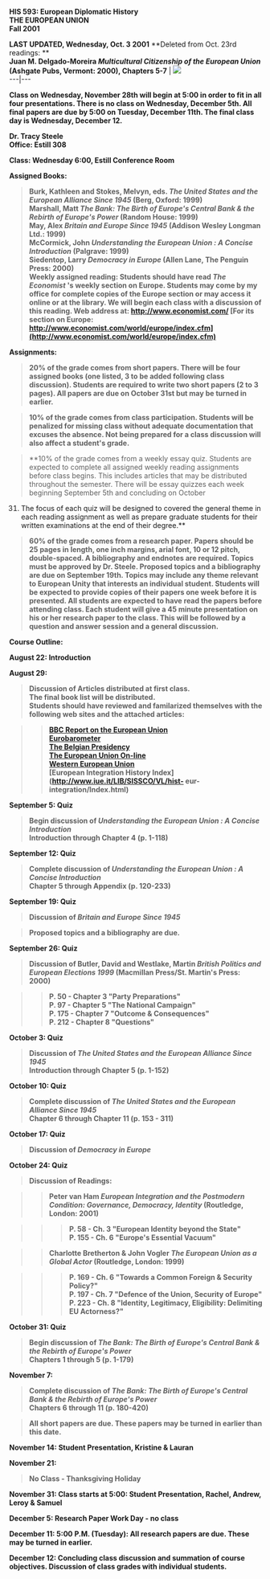   **HIS 593: European Diplomatic History**  
**THE EUROPEAN UNION**  
**Fall 2001**

**LAST UPDATED, Wednesday, Oct. 3 2001** **Deleted from Oct. 23rd readings:
**  
**Juan M. Delgado-Moreira _Multicultural Citizenship of the European Union_
(Ashgate Pubs, Vermont: 2000), Chapters 5-7** | ![](embl1.gif)  
---|---  
  
**Class on Wednesday, November 28th will begin at 5:00 in order to fit in all
four presentations.   There is no class on Wednesday, December 5th.  All final
papers are due by 5:00 on Tuesday, December 11th.  The final class day is
Wednesday, December 12.**

**Dr. Tracy Steele**  
**Office: Estill 308**

**Class: Wednesday 6:00, Estill Conference Room**

**Assigned Books:**

> **Burk, Kathleen and Stokes, Melvyn, eds. _The United States and the
European Alliance Since 1945_ (Berg, Oxford: 1999)**  
> **Marshall, Matt _The Bank: The Birth of Europe's Central Bank & the Rebirth
of Europe's Power_ (Random House: 1999)**  
> **May, Alex _Britain and Europe Since 1945_ (Addison Wesley Longman Ltd.:
1999)**  
> **McCormick, John _Understanding the European Union : A Concise
Introduction_ (Palgrave: 1999)**  
> **Siedentop, Larry _Democracy in Europe_ (Allen Lane, The Penguin Press:
2000)**  
> **Weekly assigned reading: Students should have read _The Economist_ 's
weekly section on Europe.  Students may come by my office for complete copies
of the Europe section or may access it online or at the library.  We will
begin each class with a discussion of this reading.  Web address at:
<http://www.economist.com/> [For its section on Europe:
http://www.economist.com/world/europe/index.cfm](http://www.economist.com/world/europe/index.cfm)**

**Assignments:**

> **20% of the grade comes from short papers.   There will be four assigned
books (one listed, 3 to be added following class discussion).  Students are
required to write two short papers (2 to 3 pages).  All papers are due on
October 31st but may be turned in earlier.**

>

> **10% of the grade comes from class participation.   Students will be
penalized for missing class without adequate documentation that excuses the
absence.  Not being prepared for a class discussion will also affect a
student's grade.**

>

> **10% of the grade comes from a weekly essay quiz.   Students are expected
to complete all assigned weekly reading assignments before class begins.  This
includes articles that may be distributed throughout the semester.  There will
be essay quizzes each week beginning September 5th and concluding on October
31.  The focus of each quiz will be designed to covered the general theme in
each reading assignment as well as prepare graduate students for their written
examinations at the end of their degree.**

>

> **60% of the grade comes from a research paper.    Papers should be 25 pages
in length, one inch margins, arial font, 10 or 12 pitch, double-spaced.  A
bibliography and endnotes are required.  Topics must be approved by Dr.
Steele.  Proposed topics and a bibliography are due on September 19th.  Topics
may include any theme relevant to European Unity that interests an individual
student.  Students will be expected to provide copies of their papers one week
before it is presented.  All students are expected to have read the papers
before attending class.  Each student will give a 45 minute presentation on
his or her research paper to the class.  This will be followed by a question
and answer session and a general discussion.**

**Course Outline:**

**August 22:     Introduction**

**August 29:**

> **Discussion of Articles distributed at first class.**  
> **The final book list will be distributed.**  
> **Students should have reviewed and familarized themselves with the
following web sites and the attached articles:**

>

>> **[BBC Report on the European
Union](http://news.bbc.co.uk/hi/english/static/in_depth/europe/2000/redefining_europe/default.stm)**  
> **[Eurobarometer](http://europa.eu.int/comm/dg10/epo/eb.html)**  
> **[The Belgian
Presidency](http://www.eu2001.be/Main/Lang_Choice.asp?reference=01%2D01&lang=&sess=771010325&)**  
> **[The European Union On-line](http://europa.eu.int/index_en.htm)**  
> **[Western European Union](http://www.weu.int/)**  
> **[European Integration History Index](http://www.iue.it/LIB/SISSCO/VL/hist-
eur-integration/Index.html)**

**September 5: Quiz**

> **Begin discussion of _Understanding the European Union : A Concise
Introduction_**  
> **Introduction through Chapter 4 (p. 1-118)**

**September 12: Quiz**

> **Complete discussion of _Understanding the European Union : A Concise
Introduction_**  
> **Chapter 5 through Appendix (p. 120-233)**

**September 19: Quiz**

> **Discussion of _Britain and Europe Since 1945_**

>

> **Proposed topics and a bibliography are due.**

**September 26: Quiz**

> **Discussion of Butler, David and Westlake, Martin _British Politics and
European Elections 1999_ (Macmillan Press/St. Martin's Press: 2000)**

>

>> **P. 50 \- Chapter 3 "Party Preparations"**  
> **P. 97 - Chapter 5 "The National Campaign"**  
> **P. 175 - Chapter 7 "Outcome & Consequences"**  
> **P. 212 - Chapter 8 "Questions"**

**October 3: Quiz**

> **Discussion of _The United States and the European Alliance Since 1945_**  
> **Introduction through Chapter 5 (p. 1-152)**

**October 10: Quiz**

> **Complete discussion of _The United States and the European Alliance Since
1945_**  
> **Chapter 6 through Chapter 11 (p. 153 - 311)**

**October 17: Quiz**

> **Discussion of _Democracy in Europe_**

**October 24: Quiz**

> **Discussion of Readings:**

>

>> **Peter van Ham _European Integration and the Postmodern Condition:
Governance, Democracy, Identity_ (Routledge, London: 2001)**

>>

>>> **P. 58 \- Ch. 3 "European Identity beyond the State"**  
> **P. 155 - Ch. 6 "Europe's Essential Vacuum"**

>>

>> **Charlotte Bretherton & John Vogler _The European Union as a Global Actor_
(Routledge, London: 1999)**

>>

>>> **P. 169 \- Ch. 6 "Towards a Common Foreign & Security Policy?"**  
> **P. 197 - Ch. 7 "Defence of the Union, Security of Europe"**  
> **P. 223 - Ch. 8 "Identity, Legitimacy, Eligibility: Delimiting EU
Actorness?"**

**October 31:   Quiz**

> **Begin discussion of _The Bank: The Birth of Europe's Central Bank & the
Rebirth of Europe's Power_**  
> **Chapters 1 through 5 (p. 1-179)**

**November 7:**

> **Complete discussion of _The Bank: The Birth of Europe's Central Bank & the
Rebirth of Europe's Power_**  
> **Chapters 6 through 11 (p. 180-420)**

>

> **All short papers are due.   These papers may be turned in earlier than
this date.**

**November 14:     Student Presentation, Kristine & Lauran**

**November 21:**

> **No Class \- Thanksgiving Holiday**

**November 31:     Class starts at 5:00:  Student Presentation, Rachel,
Andrew, Leroy & Samuel**

**December 5:     Research Paper Work Day - no class**

**December 11: 5:00 P.M. (Tuesday): All research papers are due.   These may
be turned in earlier.**

**December 12:     Concluding class discussion and summation of course
objectives.  Discussion of class grades with individual students.**  
    


